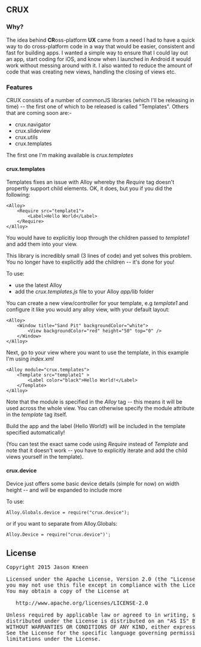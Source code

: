 ## CRUX

### Why?

The idea behind **CR**oss-platform **UX** came from a need I had to have a quick way to do cross-platform code in a way that would be easier, consistent and fast for building apps. I wanted a simple way to ensure that I could lay out an app, start coding for iOS, and know when I launched in Android it would work without messing around with it. I also wanted to reduce the amount of code that was creating new views, handling the closing of views etc.

### Features

CRUX consists of a number of commonJS libraries (which I'll be releasing in time) -- the first one of which to be released is called "Templates". Others that are coming soon are:-

* crux.navigator
* crux.slideview
* crux.utils
* crux.templates

The first one I'm making available is *crux.templates*

#### crux.templates

Templates fixes an issue with Alloy whereby the *Require* tag doesn't propertly support child elements. OK, it does, but you if you did the following:

```
<Alloy>
	<Require src="template1">
		<Label>Hello World</Label>
	</Require>
</Alloy>
```

You would have to explicitiy loop through the children passed to *template1* and add them into your view.

This library is incredibly small (3 lines of code) and yet solves this problem. You no longer have to explicitly add the children -- it's done for you!

To use:

* use the latest Alloy
* add the *crux.templates.js* file to your Alloy *app/lib* folder

You can create a new view/controller for your template, e.g *template1* and configure it like you would any alloy view, with your default layout:

```
<Alloy>
    <Window title="Sand Pit" backgroundColor="white">
    	<View backgroundColor="red" height="50" top="0" />
    </Window>
</Alloy>
```

Next, go to your view where you want to use the template, in this example I'm using *index.xml*

```
<Alloy module="crux.templates">
    <Template src="template1" >
        <Label color="black">Hello World!</Label>
    </Template>
</Alloy>
```

Note that the module is specified in the *Alloy* tag -- this means it will be used across the whole view. You can otherwise specify the module attribute in the *template* tag itself.

Build the app and the label (Hello World!) will be included in the template specified automatically!

(You can test the exact same code using *Require* instead of *Template* and note that it doesn't work -- you have to explicitly iterate and add the child views yourself in the template).

#### crux.device

Device just offers some basic device details (simple for now) on width height -- and will be expanded to include more

To use:

```
Alloy.Globals.device = require("crux.device");
```
or if you want to separate from Alloy.Globals:

```
Alloy.Device = require("crux.device")';
```

## License

<pre>
Copyright 2015 Jason Kneen

Licensed under the Apache License, Version 2.0 (the "License");
you may not use this file except in compliance with the License.
You may obtain a copy of the License at

   http://www.apache.org/licenses/LICENSE-2.0

Unless required by applicable law or agreed to in writing, software
distributed under the License is distributed on an "AS IS" BASIS,
WITHOUT WARRANTIES OR CONDITIONS OF ANY KIND, either express or implied.
See the License for the specific language governing permissions and
limitations under the License.
</pre>
